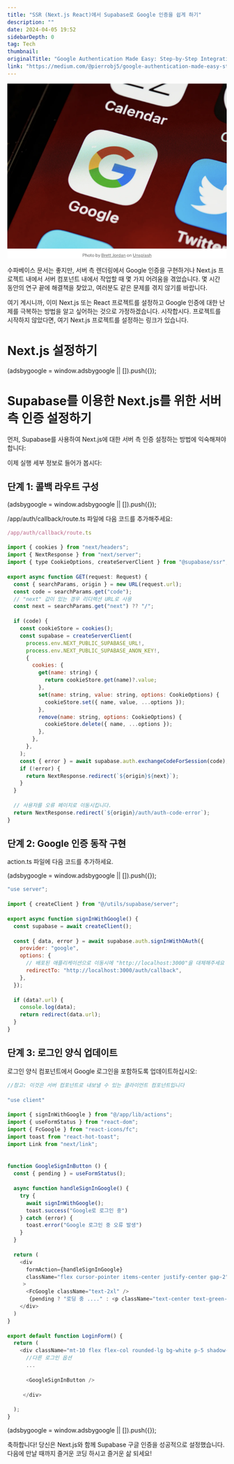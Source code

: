```yaml
---
title: "SSR (Next.js React)에서 Supabase로 Google 인증을 쉽게 하기"
description: ""
date: 2024-04-05 19:52
sidebarDepth: 0
tag: Tech
thumbnail: 
originalTitle: "Google Authentication Made Easy: Step-by-Step Integration with Supabase in SSR (Next.js React)"
link: "https://medium.com/@pierrobj5/google-authentication-made-easy-step-by-step-integration-with-supabase-in-ssr-next-js-react-e70cc918e150"
---
```



![SupabaseNecessity](./img/GoogleAuthenticationMadeEasyStep-by-StepIntegrationwithSupabaseinSSRNextjsReact_0.png)

수파베이스 문서는 좋지만, 서버 측 렌더링에서 Google 인증을 구현하거나 Next.js 프로젝트 내에서 서버 컴포넌트 내에서 작업할 때 몇 가지 어려움을 겪었습니다. 몇 시간 동안의 연구 끝에 해결책을 찾았고, 여러분도 같은 문제를 겪지 않기를 바랍니다.

여기 계시니까, 이미 Next.js 또는 React 프로젝트를 설정하고 Google 인증에 대한 난제를 극복하는 방법을 알고 싶어하는 것으로 가정하겠습니다. 시작합시다. 프로젝트를 시작하지 않았다면, 여기 Next.js 프로젝트를 설정하는 링크가 있습니다.

# Next.js 설정하기

<!-- ui-log 수평형 -->
<ins class="adsbygoogle"
  style="display:block"
  data-ad-client="ca-pub-4877378276818686"
  data-ad-slot="9743150776"
  data-ad-format="auto"
  data-full-width-responsive="true"></ins>
<component is="script">
(adsbygoogle = window.adsbygoogle || []).push({});
</component>

# Supabase를 이용한 Next.js를 위한 서버 측 인증 설정하기

먼저, Supabase를 사용하여 Next.js에 대한 서버 측 인증 설정하는 방법에 익숙해져야 합니다:

이제 실행 세부 정보로 들어가 봅시다:

## 단계 1: 콜백 라우트 구성

<!-- ui-log 수평형 -->
<ins class="adsbygoogle"
  style="display:block"
  data-ad-client="ca-pub-4877378276818686"
  data-ad-slot="9743150776"
  data-ad-format="auto"
  data-full-width-responsive="true"></ins>
<component is="script">
(adsbygoogle = window.adsbygoogle || []).push({});
</component>

/app/auth/callback/route.ts 파일에 다음 코드를 추가해주세요:

```js
/app/auth/callback/route.ts

import { cookies } from "next/headers";
import { NextResponse } from "next/server";
import { type CookieOptions, createServerClient } from "@supabase/ssr";

export async function GET(request: Request) {
  const { searchParams, origin } = new URL(request.url);
  const code = searchParams.get("code");
  // "next" 값이 있는 경우 리디렉션 URL로 사용
  const next = searchParams.get("next") ?? "/";

  if (code) {
    const cookieStore = cookies();
    const supabase = createServerClient(
      process.env.NEXT_PUBLIC_SUPABASE_URL!,
      process.env.NEXT_PUBLIC_SUPABASE_ANON_KEY!,
      {
        cookies: {
          get(name: string) {
            return cookieStore.get(name)?.value;
          },
          set(name: string, value: string, options: CookieOptions) {
            cookieStore.set({ name, value, ...options });
          },
          remove(name: string, options: CookieOptions) {
            cookieStore.delete({ name, ...options });
          },
        },
      },
    );
    const { error } = await supabase.auth.exchangeCodeForSession(code);
    if (!error) {
      return NextResponse.redirect(`${origin}${next}`);
    }
  }

  // 사용자를 오류 페이지로 이동시킵니다.
  return NextResponse.redirect(`${origin}/auth/auth-code-error`);
}
```

## 단계 2: Google 인증 동작 구현

action.ts 파일에 다음 코드를 추가하세요.

<!-- ui-log 수평형 -->
<ins class="adsbygoogle"
  style="display:block"
  data-ad-client="ca-pub-4877378276818686"
  data-ad-slot="9743150776"
  data-ad-format="auto"
  data-full-width-responsive="true"></ins>
<component is="script">
(adsbygoogle = window.adsbygoogle || []).push({});
</component>

```js
"use server";

import { createClient } from "@/utils/supabase/server";

export async function signInWithGoogle() {
  const supabase = await createClient();

  const { data, error } = await supabase.auth.signInWithOAuth({
    provider: "google",
    options: {
      // 배포된 애플리케이션으로 이동시에 "http://localhost:3000"을 대체해주세요
      redirectTo: "http://localhost:3000/auth/callback",
    },
  });

  if (data?.url) {
    console.log(data);
    return redirect(data.url);
  }
}
```

## 단계 3: 로그인 양식 업데이트

로그인 양식 컴포넌트에서 Google 로그인을 포함하도록 업데이트하십시오:

```js
//참고: 이것은 서버 컴포넌트로 내보낼 수 있는 클라이언트 컴포넌트입니다

"use client"

import { signInWithGoogle } from "@/app/lib/actions";
import { useFormStatus } from "react-dom";
import { FcGoogle } from "react-icons/fc";
import toast from "react-hot-toast";
import Link from "next/link";


function GoogleSignInButton () {
  const { pending } = useFormStatus();

  async function handleSignInGoogle() {
    try {
      await signInWithGoogle();
      toast.success("Google로 로그인 중")
    } catch (error) {
      toast.error("Google 로그인 중 오류 발생")
    }
  }

  return (
    <div
      formAction={handleSignInGoogle}
      className="flex cursor-pointer items-center justify-center gap-2"
     >
      <FcGoogle className="text-2xl" />
       {pending ? "로딩 중 ...." : <p className="text-center text-green-500">Google로 로그인</p>}
    </div>
  )
}

export default function LoginForm() {
  return (
    <div className="mt-10 flex flex-col rounded-lg bg-white p-5 shadow-xl w-[30rem] md:p-10">
      //다른 로그인 옵션
      ...

      <GoogleSignInButton />
      
     </div>
   
  );
}
```

<!-- ui-log 수평형 -->
<ins class="adsbygoogle"
  style="display:block"
  data-ad-client="ca-pub-4877378276818686"
  data-ad-slot="9743150776"
  data-ad-format="auto"
  data-full-width-responsive="true"></ins>
<component is="script">
(adsbygoogle = window.adsbygoogle || []).push({});
</component>

축하합니다! 당신은 Next.js와 함께 Supabase 구글 인증을 성공적으로 설정했습니다. 다음에 만날 때까지 즐거운 코딩 하시고 즐거운 삶 되세요!